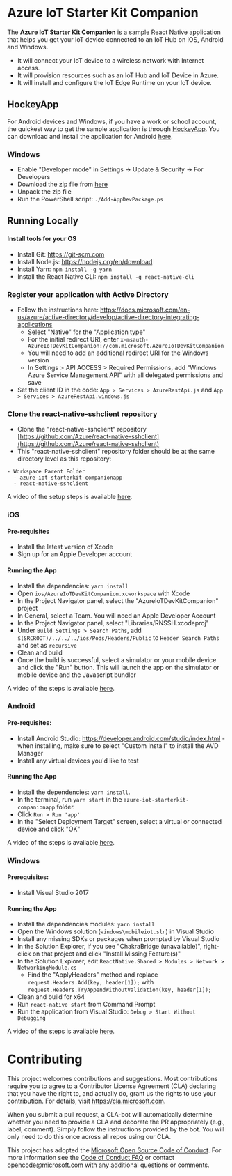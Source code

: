 #  Azure IoT Starter Kit Companion

The **Azure IoT Starter Kit Companion** is a sample React Native application that helps you get your IoT device connected to an IoT Hub on iOS, Android and Windows.

- It will connect your IoT device to a wireless network with Internet access.
- It will provision resources such as an IoT Hub and IoT Device in Azure.
- It will install and configure the IoT Edge Runtime on your IoT device.

## HockeyApp

For Android devices and Windows, if you have a work or school account, the quickest way to get the sample application is through [HockeyApp](https://hockeyapp.net). You can download and install the application for Android [here](https://rink.hockeyapp.net/apps/3f3aff53951843b5889db768287c531a).

### Windows
- Enable "Developer mode" in Settings -> Update & Security -> For Developers
- Download the zip file from [here](https://rink.hockeyapp.net/apps/9d049d0ef27c462aba7a3db3afc5d797)
- Unpack the zip file
- Run the PowerShell script: `./Add-AppDevPackage.ps`

## Running Locally

#### Install tools for your OS
- Install Git: https://git-scm.com
- Install Node.js: https://nodejs.org/en/download
- Install Yarn: `npm install -g yarn`
- Install the React Native CLI: `npm install -g react-native-cli`

### Register your application with Active Directory
- Follow the instructions here: https://docs.microsoft.com/en-us/azure/active-directory/develop/active-directory-integrating-applications
  - Select "Native" for the "Application type"
  - For the initial redirect URI, enter `x-msauth-AzureIoTDevKitCompanion://com.microsoft.AzureIoTDevKitCompanion`
  - You will need to add an additional redirect URI for the Windows version
  - In Settings > API ACCESS > Required Permissions, add "Windows Azure Service Management API" with all delegated permissions and save
- Set the client ID in the code: `App > Services > AzureRestApi.js` and `App > Services > AzureRestApi.windows.js`

### Clone the react-native-sshclient repository
- Clone the "react-native-sshclient" repository [https://github.com/Azure/react-native-sshclient](https://github.com/Azure/react-native-sshclient)
- This "react-native-sshclient" repository folder should be at the same directory level as this repository:
```
- Workspace Parent Folder
  - azure-iot-starterkit-companionapp
  - react-native-sshclient
```

A video of the setup steps is available [here](https://iotcompanionapp.blob.core.windows.net/videos/checkout.mov).

### iOS

#### Pre-requisites
- Install the latest version of Xcode
- Sign up for an Apple Developer account

#### Running the App
- Install the dependencies: `yarn install`
- Open `ios/AzureIoTDevKitCompanion.xcworkspace` with Xcode
- In the Project Navigator panel, select the "AzureIoTDevKitCompanion" project
- In General, select a Team. You will need an Apple Developer Account
- In the Project Navigator panel, select "Libraries/RNSSH.xcodeproj"
- Under `Build Settings > Search Paths`, add `$(SRCROOT)/../../../ios/Pods/Headers/Public` to `Header Search Paths` and set as `recursive`
- Clean and build
- Once the build is successful, select a simulator or your mobile device and click the "Run" button. This will launch the app on the simulator or mobile device and the Javascript bundler

A video of the steps is available [here](https://iotcompanionapp.blob.core.windows.net/videos/run_ios.mp4).

### Android

#### Pre-requisites:
- Install Android Studio: https://developer.android.com/studio/index.html - when installing, make sure to select "Custom Install" to install the AVD Manager
- Install any virtual devices you'd like to test

#### Running the App
- Install the dependencies: `yarn install`.
- In the terminal, run `yarn start` in the `azure-iot-starterkit-companionapp` folder.
- Click `Run > Run 'app'`
- In the "Select Deployment Target" screen, select a virtual or connected device and click "OK"

A video of the steps is available [here](https://iotcompanionapp.blob.core.windows.net/videos/run_android.mp4).

### Windows

#### Prerequisites:
- Install Visual Studio 2017

#### Running the App
- Install the dependencies modules: `yarn install`
- Open the Windows solution (`windows\mobileiot.sln`) in Visual Studio
- Install any missing SDKs or packages when prompted by Visual Studio
- In the Solution Explorer, if you see "ChakraBridge (unavailable)", right-click on that project and click "Install Missing Feature(s)"
- In the Solution Explorer, edit `ReactNative.Shared > Modules > Network > NetworkingModule.cs`
  - Find the "ApplyHeaders" method and replace `request.Headers.Add(key, header[1]);` with `request.Headers.TryAppendWithoutValidation(key, header[1]);`
- Clean and build for x64
- Run `react-native start` from Command Prompt
- Run the application from Visual Studio: `Debug > Start Without Debugging`

A video of the steps is available [here](https://iotcompanionapp.blob.core.windows.net/videos/run_windows.mp4).


# Contributing

This project welcomes contributions and suggestions.  Most contributions require you to agree to a
Contributor License Agreement (CLA) declaring that you have the right to, and actually do, grant us
the rights to use your contribution. For details, visit https://cla.microsoft.com.

When you submit a pull request, a CLA-bot will automatically determine whether you need to provide
a CLA and decorate the PR appropriately (e.g., label, comment). Simply follow the instructions
provided by the bot. You will only need to do this once across all repos using our CLA.

This project has adopted the [Microsoft Open Source Code of Conduct](https://opensource.microsoft.com/codeofconduct/).
For more information see the [Code of Conduct FAQ](https://opensource.microsoft.com/codeofconduct/faq/) or
contact [opencode@microsoft.com](mailto:opencode@microsoft.com) with any additional questions or comments.
